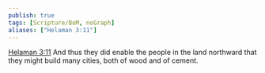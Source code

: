 ```yaml
---
publish: true
tags: [Scripture/BoM, noGraph]
aliases: ["Helaman 3:11"]
---
```

[Helaman 3:11](https://churchofjesuschrist.org/study/scriptures/bofm/hel/3?lang=eng&id=p11#p11) And thus they did enable the people in the land northward that they might build many cities, both of wood and of cement.
